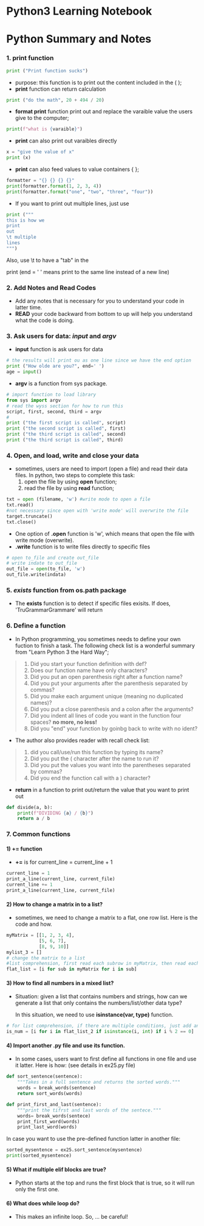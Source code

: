 # Python3 Learning Notebook
# Python Summary and Notes
### 1. print function
```python
print ("Print function sucks")
```
* purpose: this function is to print out the content included in the ( );
* **print** function can return calculation
```python
print ("do the math", 20 + 494 / 20)
```
* **format print** function print out and replace the varaible value the users give to the computer;
```python
print(f"what is {varaible}")
```
* **print** can also print out varaibles directly
```python
x = "give the value of x"
print (x)
```
* **print** can also feed values to value containers { };
```python
formatter = "{} {} {} {}"
print(formatter.format(1, 2, 3, 4))
print(formatter.format("one", "two", "three", "four"))
```
* If you want to print out multiple lines, just use
```python
print ("""
this is how we
print
out
\t multiple
lines
""")
```
Also, use \t to have a "tab" in the

  print (end = ' ' means print to the same line instead of a new line)

### 2. Add Notes and Read Codes
* Add any notes that is necessary for you to understand your code in latter time.
* **READ** your code backward from bottom to up will help you understand what the code is doing.

### 3. Ask users for data: **_input_** and **_argv_**
* **input** function is ask users for data
```Python
# the results will print ou as one line since we have the end option
print ("How olde are you?", end=' ')
age = input()
```
* **argv** is a function from sys package.
```Python
# import function to load library
from sys import argv
# read the wyss section for how to run this
script, first, second, third = argv
#
print ("the first script is called", script)
print ("the second script is called", first)
print ("the third script is called", second)
print ("the third script is called", third)
```

### 4. Open, and load, write and close your data
* sometimes, users are need to import (open a file) and read their data files. In python, two steps to complete this task:
   1. open the file by using **open** function;
   2. read the file by using **read** function;

 ```python
txt = open (filename, 'w') #write mode to open a file
txt.read()
#not necessary since open with 'write mode' will overwrite the file
target.truncate()
txt.close()
```
* One option of **.open** function is 'w', which means that open the file with write mode (overwrite).
* **.write** function is to write files directly to specific files
```python
# open to_file and create out_file
# write indate to out_file
out_file = open(to_file, 'w')
out_file.write(indata)
```

### 5. **_exists_** function from **os.path** package
* The **exists** function is to detect if specific files exisits. If does, 'TruGrammarGrammare' will return

### 6. Define a function
* In Python programming, you sometimes needs to define your own fuction to finish a task. The following check list is a wonderful summary from "Learn Python 3 the Hard Way";

> 1. Did you start your function definition with def?
> 2. Does our function name have only characters?
> 3. Did you put an open parenthesis right after a function name?
> 4. Did you put your arguments after the parenthesis separated by commas?
> 5. Did you make each argument unique (meaning no duplicated names)?
> 6. Did you put a close parenthesis and a colon after the arguments?
> 7. Did you indent all lines of code you want in the function four spaces? **no more, no less!**
> 8. Did you "end" your function by goinbg back to write with no ident?

* The author also provides reader with recall check list:

> 1. did you call/use/run this function by typing its name?
> 2. Did you put the ( character after the name to run it?
> 3. Did you put the values you want into the parentheses separated by commas?
> 4. Did you end the function call with a ) character?

* **return** in a function to print out/return the value that you want to print out
```Python
def divide(a, b):
    print(f"DIVIDING {a} / {b}")
    return a / b
```



### 7. Common functions
#### 1) **+=** function
*  **+=** is for current_line = current_line + 1
```Python
current_line = 1
print_a_line(current_line, current_file)
current_line += 1
print_a_line(current_line, current_file)
```

#### 2) How to change a matrix in to a list?
* sometimes, we need to change a matrix to a flat, one row list. Here is the code and how.
```Python
myMatrix = [[1, 2, 3, 4],
            [5, 6, 7],
            [8, 9, 10]]
mylist_3 = []
# change the matrix to a list
#list comprehension, first read each subrow in myMatrix, then read each element in subrow.
flat_list = [i for sub in myMatrix for i in sub]
```

#### 3) How to find all numbers in a **mixed** list?
* Situation: given a list that contains numbers and strings, how can we generate a list that only contains the numbers/list/other data type?

  In this situation, we need to use **isinstance(var, type)** function.
```Python
# for list comprehension, if there are multiple conditions, just add another if in the function.
is_num = [i for i in flat_list_2 if isinstance(i, int) if i % 2 == 0]
```

#### 4) Import another .py file and use its function.
* In some cases, users want to first define all functions in one file and use it latter. Here is how: (see details in ex25.py file)

```Python
def sort_sentence(sentence):
    """Takes in a full sentence and returns the sorted words."""
    words = break_words(sentence)
    return sort_words(words)

def print_first_and_last(sentence):
    """print the tifrst and last words of the sentece."""
    words= break_words(sentece)
    print_first_word(words)
    print_last_word(words)
```

In case you want to use the pre-defined function latter in another file:

```Python
sorted_mysentence = ex25.sort_sentence(mysentence)
print(sorted_mysentence)
```
#### 5) What if multiple elif blocks are true?
* Python starts at the top and runs the first block that is true, so it will run only the first one.

#### 6) What does **while loop** do?
* This makes an infinite loop. So, ... be careful!
